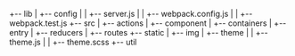 +-- lib
|   +-- config
|   |   +-- server.js
|   |   +-- webpack.config.js
|   |   +-- webpack.test.js
+-- src
|   +-- actions
|   +-- component
|   +-- containers
|   +-- entry
|   +-- reducers
|   +-- routes
+-- static
|   +-- img
|   +-- theme
|   |   +-- theme.js
|   |   +-- theme.scss
+-- util
